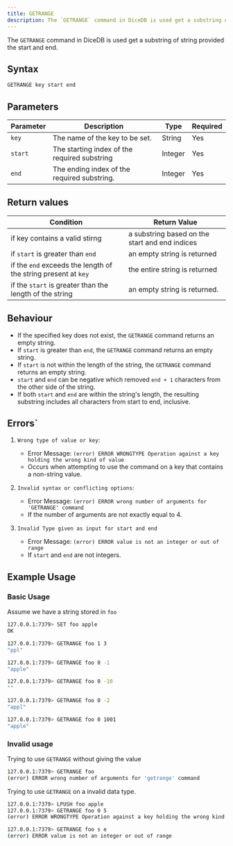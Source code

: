 ```yaml
---
title: GETRANGE
description: The `GETRANGE` command in DiceDB is used get a substring of string provided the start and end.
---
```

The `GETRANGE` command in DiceDB is used get a substring of string provided the start and end.

## Syntax

```bash
GETRANGE key start end
```

## Parameters
| Parameter | Description                                                               | Type    | Required |
|-----------|---------------------------------------------------------------------------|---------|----------|
| `key`     | The name of the key to be set.                                            | String  | Yes      |
| `start`   | The starting index of the required substring                              | Integer | Yes      |
| `end`     | The ending index of the required substring.                               | Integer | Yes      |
## Return values

| Condition                                      | Return Value                                      |
|------------------------------------------------|---------------------------------------------------|
| if key contains a valid stirng                 | a substring based on the start and end indices    |
| if `start` is greater than `end`               | an empty string is returned                       |
| if the `end` exceeds the length of the string present at `key` | the entire string is returned     |
| if the `start` is greater than the length of the string | an empty string is returned.             |

## Behaviour
- If the specified key does not exist, the `GETRANGE` command returns an empty string. 
- If `start` is greater than `end`, the `GETRANGE` command returns an empty string.
- If `start` is not within the length of the string, the `GETRANGE` command returns an empty string.
- `start` and `end` can be negative which removed `end + 1` characters from the other side of the string.
- If both `start` and `end` are within the string's length, the resulting substring includes all characters from start to end, inclusive.

## Errors`
1. `Wrong type of value or key`:

   - Error Message: `(error) ERROR WRONGTYPE Operation against a key holding the wrong kind of value`
   - Occurs when attempting to use the command on a key that contains a non-string value.

2. `Invalid syntax or conflicting options`:

   - Error Message: `(error) ERROR wrong number of arguments for 'GETRANGE' command`
   - If the number of arguments are not exactly equal to 4.

3. `Invalid Type given as input for start and end`

   - Error Message: `(error) ERROR value is not an integer or out of range`
   - If `start` and `end` are not integers.

## Example Usage

### Basic Usage

Assume we have a string stored in `foo`

```bash
127.0.0.1:7379> SET foo apple
OK
```

```bash
127.0.0.1:7379> GETRANGE foo 1 3
"ppl"
```

```bash
127.0.0.1:7379> GETRANGE foo 0 -1
"apple"
```

```bash
127.0.0.1:7379> GETRANGE foo 0 -10
""
```

```bash
127.0.0.1:7379> GETRANGE foo 0 -2
"appl"
```

```bash
127.0.0.1:7379> GETRANGE foo 0 1001
"apple"
```

### Invalid usage

Trying to use `GETRANGE` without giving the value

```bash
127.0.0.1:7379> GETRANGE foo
(error) ERROR wrong number of arguments for 'getrange' command
```

Trying to use `GETRANGE` on a invalid data type.

```bash
127.0.0.1:7379> LPUSH foo apple
127.0.0.1:7379> GETRANGE foo 0 5
(error) ERROR WRONGTYPE Operation against a key holding the wrong kind of value
```

```bash
127.0.0.1:7379> GETRANGE foo s e
(error) ERROR value is not an integer or out of range
```
